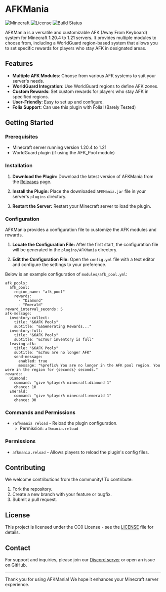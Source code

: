 # AFKMania

![Minecraft]([https://img.shields.io/badge/Minecraft-1.20.4-brightgreen](https://img.shields.io/badge/Minecraft-1.20.4_--_1.21-brightgreen))
![License](https://img.shields.io/badge/License-CC0-blue.svg)
![Build Status](https://img.shields.io/badge/Build-Passing-brightgreen)

AFKMania is a versatile and customizable AFK (Away From Keyboard) system for Minecraft 1.20.4 to 1.21 servers. It provides multiple modules to choose from, including a WorldGuard region-based system that allows you to set specific rewards for players who stay AFK in designated areas.

## Features

- **Multiple AFK Modules**: Choose from various AFK systems to suit your server's needs.
- **WorldGuard Integration**: Use WorldGuard regions to define AFK zones.
- **Custom Rewards**: Set custom rewards for players who stay AFK in specified regions.
- **User-Friendly**: Easy to set up and configure.
- **Folia Support**: Can use this plugin with Folia! (Barely Tested)

## Getting Started

### Prerequisites

- Minecraft server running version 1.20.4 to 1.21
- WorldGuard plugin (if using the AFK_Pool module)

### Installation

1. **Download the Plugin:**
   Download the latest version of AFKMania from the [Releases](https://github.com/PizzaThatCodes/AFKMania/releases) page.

2. **Install the Plugin:**
   Place the downloaded `AFKMania.jar` file in your server's `plugins` directory.

3. **Restart the Server:**
   Restart your Minecraft server to load the plugin.

### Configuration

AFKMania provides a configuration file to customize the AFK modules and rewards.

1. **Locate the Configuration File:**
   After the first start, the configuration file will be generated in the `plugins/AFKMania` directory.

2. **Edit the Configuration File:**
   Open the `config.yml` file with a text editor and configure the settings to your preference.

Below is an example configuration of `modules/afk_pool.yml`:

```
afk_pools:
  afk_pool:
    region_name: "afk_pool"
    rewards:
      - "Diamond"
      - "Emerald"
reward_interval_seconds: 5
afk-message:
  inventory-collect:
    title: "&6AFK Pools"
    subtitle: "&aGenerating Rewards..."
  inventory-full:
    title: "&6AFK Pools"
    subtitle: "&cYour inventory is full"
  leaving-afk:
    title: "&6AFK Pools"
    subtitle: "&cYou are no longer AFK"
    send-message:
      enabled: true
      message: "%prefix% You are no longer in the AFK pool region. You were in the region for {seconds} seconds."
rewards:
  Diamond:
    command: "give %player% minecraft:diamond 1"
    chance: 10
  Emerald:
    command: "give %player% minecraft:emerald 1"
    chance: 30
   ```

### Commands and Permissions

- `/afkmania reload` - Reload the plugin configuration.
  - Permission: `afkmania.reload`

### Permissions

- `afkmania.reload` - Allows players to reload the plugin's config files.

## Contributing

We welcome contributions from the community! To contribute:

1. Fork the repository.
2. Create a new branch with your feature or bugfix.
3. Submit a pull request.

## License

This project is licensed under the CC0 License - see the [LICENSE](LICENSE) file for details.

## Contact

For support and inquiries, please join our [Discord server](https://discord.gg/pj8auQEPJU) or open an issue on GitHub.

---

Thank you for using AFKMania! We hope it enhances your Minecraft server experience.

